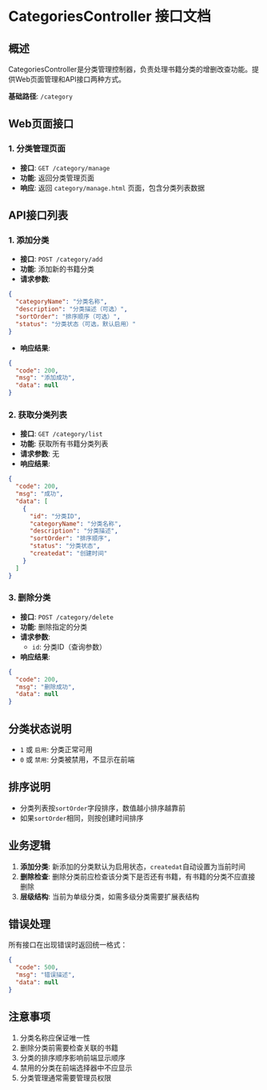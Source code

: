# CategoriesController 接口文档

## 概述
CategoriesController是分类管理控制器，负责处理书籍分类的增删改查功能。提供Web页面管理和API接口两种方式。

**基础路径**: `/category`

## Web页面接口

### 1. 分类管理页面
- **接口**: `GET /category/manage`
- **功能**: 返回分类管理页面
- **响应**: 返回 `category/manage.html` 页面，包含分类列表数据

## API接口列表

### 1. 添加分类
- **接口**: `POST /category/add`
- **功能**: 添加新的书籍分类
- **请求参数**:
```json
{
  "categoryName": "分类名称",
  "description": "分类描述（可选）",
  "sortOrder": "排序顺序（可选）",
  "status": "分类状态（可选，默认启用）"
}
```
- **响应结果**:
```json
{
  "code": 200,
  "msg": "添加成功",
  "data": null
}
```

### 2. 获取分类列表
- **接口**: `GET /category/list`
- **功能**: 获取所有书籍分类列表
- **请求参数**: 无
- **响应结果**:
```json
{
  "code": 200,
  "msg": "成功",
  "data": [
    {
      "id": "分类ID",
      "categoryName": "分类名称",
      "description": "分类描述",
      "sortOrder": "排序顺序",
      "status": "分类状态",
      "createdat": "创建时间"
    }
  ]
}
```

### 3. 删除分类
- **接口**: `POST /category/delete`
- **功能**: 删除指定的分类
- **请求参数**:
  - `id`: 分类ID（查询参数）
- **响应结果**:
```json
{
  "code": 200,
  "msg": "删除成功",
  "data": null
}
```

## 分类状态说明
- `1` 或 `启用`: 分类正常可用
- `0` 或 `禁用`: 分类被禁用，不显示在前端

## 排序说明
- 分类列表按`sortOrder`字段排序，数值越小排序越靠前
- 如果`sortOrder`相同，则按创建时间排序

## 业务逻辑
1. **添加分类**: 新添加的分类默认为启用状态，`createdat`自动设置为当前时间
2. **删除检查**: 删除分类前应检查该分类下是否还有书籍，有书籍的分类不应直接删除
3. **层级结构**: 当前为单级分类，如需多级分类需要扩展表结构

## 错误处理
所有接口在出现错误时返回统一格式：
```json
{
  "code": 500,
  "msg": "错误描述",
  "data": null
}
```

## 注意事项
1. 分类名称应保证唯一性
2. 删除分类前需要检查关联的书籍
3. 分类的排序顺序影响前端显示顺序
4. 禁用的分类在前端选择器中不应显示
5. 分类管理通常需要管理员权限
